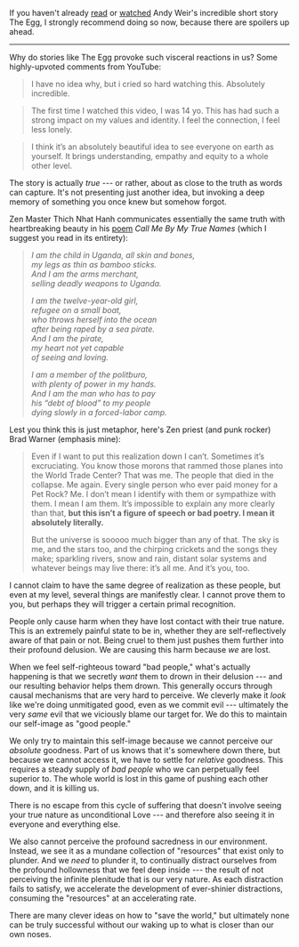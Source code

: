 
If you haven't already [read](http://www.galactanet.com/oneoff/theegg_mod.html) or [watched](https://www.youtube.com/watch?v=h6fcK_fRYaI) Andy Weir's incredible short story The Egg, I strongly recommend doing so now, because there are spoilers up ahead.

---

Why do stories like The Egg provoke such visceral reactions in us? Some highly-upvoted comments from YouTube:

> I have no idea why, but i cried so hard watching this. Absolutely incredible.

> The first time I watched this video, I was 14 yo. This has had such a strong impact on my values and identity. I feel the connection, I feel less lonely.

> I think it’s an absolutely beautiful idea to see everyone on earth as yourself. It brings understanding, empathy and equity to a whole other level.

The story is actually _true_ --- or rather, about as close to the truth as words can capture. It's not presenting just another idea, but invoking a deep memory of something you once knew but somehow forgot.

Zen Master Thich Nhat Hanh communicates essentially the same truth with heartbreaking beauty in his [poem](https://plumvillage.org/articles/please-call-me-by-my-true-names-song-poem/) _Call Me By My True Names_ (which I suggest you read in its entirety):

> _I am the child in Uganda, all skin and bones,  
> my legs as thin as bamboo sticks.  
> And I am the arms merchant,  
> selling deadly weapons to Uganda._
>
> _I am the twelve-year-old girl,  
> refugee on a small boat,  
> who throws herself into the ocean  
> after being raped by a sea pirate.  
> And I am the pirate,  
> my heart not yet capable  
> of seeing and loving._
>
> _I am a member of the politburo,  
> with plenty of power in my hands.  
> And I am the man who has to pay  
> his “debt of blood” to my people  
> dying slowly in a forced-labor camp._

Lest you think this is just metaphor, here's Zen priest (and punk rocker) Brad Warner (emphasis mine):

> Even if I want to put this realization down I can’t. Sometimes it’s excruciating. You know those morons that rammed those planes into the World Trade Center? That was me. The people that died in the collapse. Me again. Every single person who ever paid money for a Pet Rock? Me. I don’t mean I identify with them or sympathize with them. I mean I am them. It’s impossible to explain any more clearly than that, **but this isn’t a figure of speech or bad poetry. I mean it absolutely literally.**
>
> But the universe is sooooo much bigger than any of that. The sky is me, and the stars too, and the chirping crickets and the songs they make; sparkling rivers, snow and rain, distant solar systems and whatever beings may live there: it’s all me. And it’s you, too.

I cannot claim to have the same degree of realization as these people, but even at my level, several things are manifestly clear. I cannot prove them to you, but perhaps they will trigger a certain primal recognition.

People only cause harm when they have lost contact with their true nature. This is an extremely painful state to be in, whether they are self-reflectively aware of that pain or not. Being cruel to them just pushes them further into their profound delusion. We are causing this harm because _we_ are lost.

When we feel self-righteous toward "bad people," what's actually happening is that we secretly _want_ them to drown in their delusion --- and our resulting behavior helps them drown. This generally occurs through causal mechanisms that are very hard to perceive. We cleverly make it _look_ like we're doing unmitigated good, even as we commit evil --- ultimately the very _same_ evil that we viciously blame our target for. We do this to maintain our self-image as "good people."

We only try to maintain this self-image because we cannot perceive our _absolute_ goodness. Part of us knows that it's somewhere down there, but because we cannot access it, we have to settle for _relative_ goodness. This requires a steady supply of _bad people_ who we can perpetually feel superior to. The whole world is lost in this game of pushing each other down, and it is killing us.

There is no escape from this cycle of suffering that doesn't involve seeing your true nature as unconditional Love --- and therefore also seeing it in everyone and everything else.

We also cannot perceive the profound sacredness in our environment. Instead, we see it as a mundane collection of "resources" that exist only to plunder. And we _need_ to plunder it, to continually distract ourselves from the profound hollowness that we feel deep inside --- the result of not perceiving the infinite plenitude that is our very nature. As each distraction fails to satisfy, we accelerate the development of ever-shinier distractions, consuming the "resources" at an accelerating rate.

There are many clever ideas on how to "save the world," but ultimately none can be truly successful without our waking up to what is closer than our own noses.

